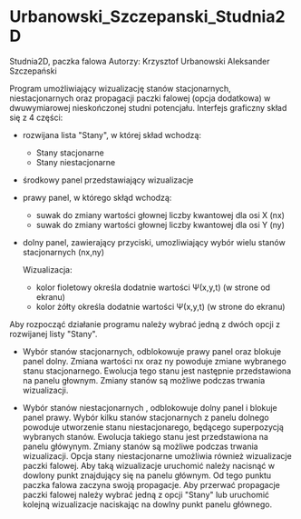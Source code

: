 # Urbanowski_Szczepanski_Studnia2D
Studnia2D, paczka falowa
Autorzy:
Krzysztof Urbanowski
Aleksander Szczepański

Program umożliwiający wizualizację stanów stacjonarnych, niestacjonarnych oraz propagacji paczki falowej (opcja dodatkowa) w dwuwymiarowej nieskończonej studni
potencjału.
Interfejs graficzny skład się z 4 części:
- rozwijana lista "Stany", w której skład wchodzą:
    - Stany stacjonarne
    - Stany niestacjonarne
- środkowy panel przedstawiający wizualizacje
- prawy panel, w którego skłąd wchodzą:
    - suwak do zmiany wartości głownej liczby kwantowej dla osi X (nx)
    - suwak do zmiany wartości głownej liczby kwantowej dla osi Y (ny)
- dolny panel, zawierający przyciski, umozliwiający wybór wielu stanów stacjonarnych (nx,ny)
  
  Wizualizacja:
  - kolor fioletowy określa dodatnie wartości Ѱ(x,y,t) (w strone od ekranu)
  - kolor żółty określa dodatnie wartości Ѱ(x,y,t) (w strone do ekranu)

Aby rozpocząć działanie programu należy wybrać jedną z dwóch opcji z rozwijanej listy "Stany".
*  Wybór stanów stacjonarnych, odblokowuje prawy panel oraz blokuje panel dolny. Zmiana wartości nx oraz ny powoduje zmiane wybranego stanu stacjonarnego. Ewolucja tego stanu jest następnie przedstawiona na panelu głownym.
   Zmiany stanów są możliwe podczas trwania wizualizacji.
   
*  Wybór stanów niestacjonarnych , odblokowuje dolny panel i blokuje panel prawy. Wybór kilku stanów stacjonarnych z panelu dolnego powoduje utworzenie stanu niestacjonarego, będącego superpozycją wybranych stanów.
   Ewolucja takiego stanu jest przedstawiona na panelu główynym. Zmiany stanów są możliwe podczas trwania wizualizacji.
   Opcja stany niestacjonarne umożliwia również wizualizacje paczki falowej. Aby taką wizualizacje uruchomić należy nacisnąć w dowlony punkt znajdujący się na panelu głównym.
   Od tego punktu paczka falowa zaczyna swoją propagacje. Aby przerwać propagacje paczki falowej należy wybrać jedną z opcji "Stany" lub uruchomić kolejną wizualizacje naciskając na dowlny punkt panelu głównego. 
  
